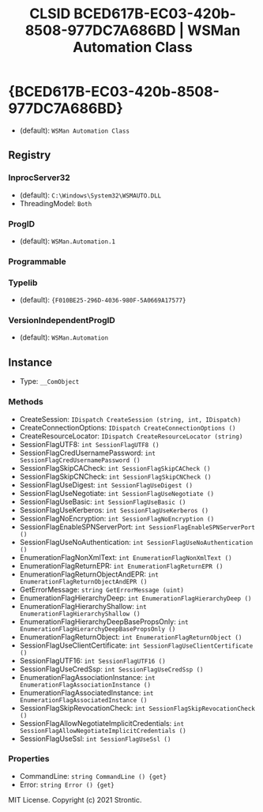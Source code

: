 ﻿---
title: "CLSID BCED617B-EC03-420b-8508-977DC7A686BD | WSMan Automation Class"
excerpt: What is COM-Object CLSID BCED617B-EC03-420b-8508-977DC7A686BD?
---

# {BCED617B-EC03-420b-8508-977DC7A686BD}

* (default): `WSMan Automation Class`

## Registry


### InprocServer32

* (default): `C:\Windows\System32\WSMAUTO.DLL`
* ThreadingModel: `Both`

### ProgID

* (default): `WSMan.Automation.1`

### Programmable


### Typelib

* (default): `{F010BE25-296D-4036-980F-5A0669A17577}`

### VersionIndependentProgID

* (default): `WSMan.Automation`

## Instance

* Type: `__ComObject`

### Methods

* CreateSession: `IDispatch CreateSession (string, int, IDispatch)`
* CreateConnectionOptions: `IDispatch CreateConnectionOptions ()`
* CreateResourceLocator: `IDispatch CreateResourceLocator (string)`
* SessionFlagUTF8: `int SessionFlagUTF8 ()`
* SessionFlagCredUsernamePassword: `int SessionFlagCredUsernamePassword ()`
* SessionFlagSkipCACheck: `int SessionFlagSkipCACheck ()`
* SessionFlagSkipCNCheck: `int SessionFlagSkipCNCheck ()`
* SessionFlagUseDigest: `int SessionFlagUseDigest ()`
* SessionFlagUseNegotiate: `int SessionFlagUseNegotiate ()`
* SessionFlagUseBasic: `int SessionFlagUseBasic ()`
* SessionFlagUseKerberos: `int SessionFlagUseKerberos ()`
* SessionFlagNoEncryption: `int SessionFlagNoEncryption ()`
* SessionFlagEnableSPNServerPort: `int SessionFlagEnableSPNServerPort ()`
* SessionFlagUseNoAuthentication: `int SessionFlagUseNoAuthentication ()`
* EnumerationFlagNonXmlText: `int EnumerationFlagNonXmlText ()`
* EnumerationFlagReturnEPR: `int EnumerationFlagReturnEPR ()`
* EnumerationFlagReturnObjectAndEPR: `int EnumerationFlagReturnObjectAndEPR ()`
* GetErrorMessage: `string GetErrorMessage (uint)`
* EnumerationFlagHierarchyDeep: `int EnumerationFlagHierarchyDeep ()`
* EnumerationFlagHierarchyShallow: `int EnumerationFlagHierarchyShallow ()`
* EnumerationFlagHierarchyDeepBasePropsOnly: `int EnumerationFlagHierarchyDeepBasePropsOnly ()`
* EnumerationFlagReturnObject: `int EnumerationFlagReturnObject ()`
* SessionFlagUseClientCertificate: `int SessionFlagUseClientCertificate ()`
* SessionFlagUTF16: `int SessionFlagUTF16 ()`
* SessionFlagUseCredSsp: `int SessionFlagUseCredSsp ()`
* EnumerationFlagAssociationInstance: `int EnumerationFlagAssociationInstance ()`
* EnumerationFlagAssociatedInstance: `int EnumerationFlagAssociatedInstance ()`
* SessionFlagSkipRevocationCheck: `int SessionFlagSkipRevocationCheck ()`
* SessionFlagAllowNegotiateImplicitCredentials: `int SessionFlagAllowNegotiateImplicitCredentials ()`
* SessionFlagUseSsl: `int SessionFlagUseSsl ()`

### Properties

* CommandLine: `string CommandLine () {get} `
* Error: `string Error () {get} `

MIT License. Copyright (c) 2021 Strontic.


